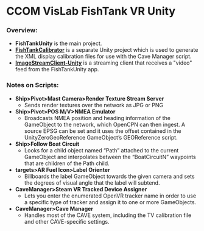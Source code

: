 # CCOM VisLab FishTank VR Unity

### Overview:
- **FishTankUnity** is the main project.
- **[FishTankCalibrator](https://github.com/ahstevens/FishTankCalibrator)** is a separate Unity project which is used to generate the XML display calibration files for use with the Cave Manager script.
- **[ImageStreamClient-Unity](https://github.com/ahstevens/ImageStreamClient-Unity)** is a streaming client that receives a "video" feed from the FishTankUnity app.

### Notes on Scripts:
- **Ship>Pivot>Mast Camera>Render Texture Stream Server**
  - Sends render textures over the network as JPG or PNG
- **Ship>Pivot>POS M/V>NMEA Emulator**
  - Broadcasts NMEA position and heading information of the GameObject to the network, which OpenCPN can then ingest. A source EPSG can be set and it uses the offset contained in the UnityZeroGeoReference GameObject’s GEOReference script. 
- **Ship>Follow Boat Circuit**
  - Looks for a child object named “Path” attached to the current GameObject  and interpolates between the “BoatCircuitN” waypoints that are children of the Path child.
- **targets>AR Fuel Icon>Label Orienter**
  - Billboards the label GameObject towards the given camera and sets the degrees of visual angle that the label will subtend.
- **CaveManager>Steam VR Tracked Device Assigner**
  - Lets you enter the enumerated OpenVR tracker name in order to use a specific type of tracker and assign it to one or more GameObjects.
- **CaveManager>Cave Manager**
  - Handles most of the CAVE system, including the TV calibration file and other CAVE-specific settings.
